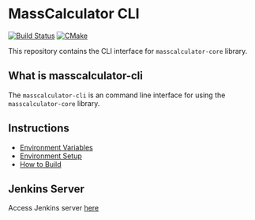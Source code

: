 # MassCalculator CLI

[![Build Status](https://jenkins.mergimhalimi.com/buildStatus/icon?job=masscalculator-cli%2Fdevel)](https://jenkins.mergimhalimi.com/job/masscalculator-cli/job/devel/)
[![CMake](https://github.com/MassCalculator/masscalculator-cli/actions/workflows/cmake.yml/badge.svg?branch=devel)](https://github.com/MassCalculator/masscalculator-cli/actions/workflows/cmake.yml)

This repository contains the CLI interface for `masscalculator-core` library.

## What is masscalculator-cli

The `masscalculator-cli` is an command line interface for using the `masscalculator-core` library.

## Instructions

- [Environment Variables](docs/ENVIRONMENT.md)
- [Environment Setup](docs/SETUP.md)
- [How to Build](docs/BUILD.md)

## Jenkins Server

Access Jenkins server [here](https://jenkins.mergimhalimi.com/job/masscalculator-cli/)
